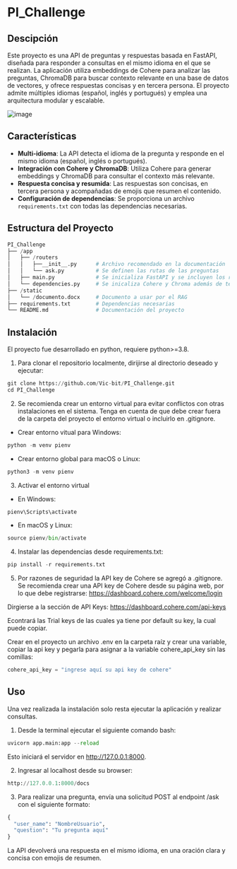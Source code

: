 # PI_Challenge

## Descipción

Este proyecto es una API de preguntas y respuestas basada en FastAPI, diseñada para responder a consultas en el mismo idioma en el que se realizan. La aplicación utiliza embeddings de Cohere para analizar las preguntas, ChromaDB para buscar contexto relevante en una base de datos de vectores, y ofrece respuestas concisas y en tercera persona. El proyecto admite múltiples idiomas (español, inglés y portugués) y emplea una arquitectura modular y escalable.

![image](https://github.com/user-attachments/assets/ea1ab16d-a905-49a5-8666-fe70e53e054e)

## Características

- **Multi-idioma**: La API detecta el idioma de la pregunta y responde en el mismo idioma (español, inglés o portugués).
- **Integración con Cohere y ChromaDB**: Utiliza Cohere para generar embeddings y ChromaDB para consultar el contexto más relevante.
- **Respuesta concisa y resumida**: Las respuestas son concisas, en tercera persona y acompañadas de emojis que resumen el contenido.
- **Configuración de dependencias**: Se proporciona un archivo `requirements.txt` con todas las dependencias necesarias.

## Estructura del Proyecto

```python
PI_Challenge
├── /app
│   ├── /routers
│   │   ├──__init__.py      # Archivo recomendado en la documentación
│   │   └── ask.py          # Se definen las rutas de las preguntas
│   ├── main.py             # Se inicializa FastAPI y se incluyen los routers
│   └── dependencies.py     # Se inicaliza Cohere y Chroma además de tener funciones útiles
├── /static   
│   └── /documento.docx     # Documento a usar por el RAG        
├── requirements.txt        # Dependencias necesarias
└── README.md               # Documentación del proyecto
```

## Instalación

El proyecto fue desarrollado en python, requiere python>=3.8.

1. Para clonar el repositorio localmente, dirijirse al directorio deseado y ejecutar:

```python
git clone https://github.com/Vic-bit/PI_Challenge.git
cd PI_Challenge
```

2. Se recomienda crear un entorno virtual para evitar conflictos con otras instalaciones en el sistema. Tenga en cuenta de que debe crear fuera de la carpeta del proyecto el entorno virtual o incluirlo en .gitignore.

- Crear entorno vitual para Windows:

```python
python -m venv pienv
```

- Crear entorno global para macOS o Linux:

```python
python3 -m venv pienv
```

3. Activar el entorno virtual 

- En Windows:

```python
pienv\Scripts\activate
```

- En macOS y Linux:

```python
source pienv/bin/activate
```

4. Instalar las dependencias desde requirements.txt:

```python
pip install -r requirements.txt
```

5. Por razones de seguridad la API key de Cohere se agregó a .gitignore. Se recomienda crear una API key de Cohere desde su página web, por lo que debe registrarse:
https://dashboard.cohere.com/welcome/login 

Dirgierse a la sección de API Keys:
https://dashboard.cohere.com/api-keys

Econtrará las Trial keys de las cuales ya tiene por default su key, la cual puede copiar.


Crear en el proyecto un archivo .env en la carpeta raíz y crear una variable, copiar la api key y pegarla para asignar a la variable cohere_api_key sin las comillas:

```python
cohere_api_key = "ingrese aquí su api key de cohere"
```

## Uso 
Una vez realizada la instalación solo resta ejecutar la aplicación y realizar consultas.

1. Desde la terminal ejecutar el siguiente comando bash:

```python
uvicorn app.main:app --reload
```

Esto iniciará el servidor en http://127.0.0.1:8000.

2. Ingresar al localhost desde su browser:

```python
http://127.0.0.1:8000/docs
```

3. Para realizar una pregunta, envía una solicitud POST al endpoint /ask con el siguiente formato:

```python
{
  "user_name": "NombreUsuario",
  "question": "Tu pregunta aquí"
}
```

La API devolverá una respuesta en el mismo idioma, en una oración clara y concisa con emojis de resumen.

